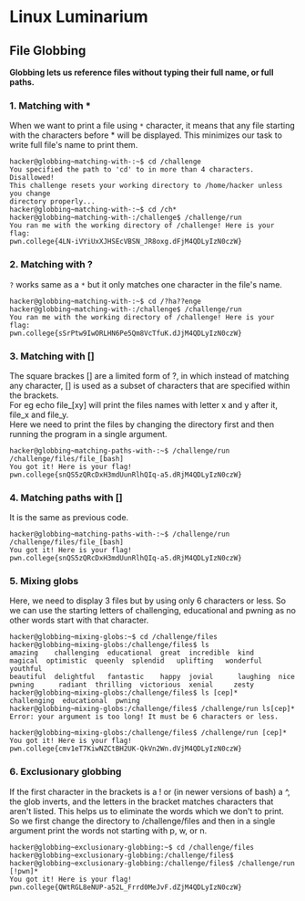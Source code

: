 # Linux Luminarium  
## File Globbing  

**Globbing lets us reference files without typing their full name, or full paths.**  

### 1. Matching with *  
When we want to print a file using `*` character, it means that any file starting with the characters before *  will be displayed. This minimizes our task to write full file's name to print them.
```
hacker@globbing~matching-with-:~$ cd /challenge
You specified the path to 'cd' to in more than 4 characters. Disallowed!
This challenge resets your working directory to /home/hacker unless you change 
directory properly...
hacker@globbing~matching-with-:~$ cd /ch*
hacker@globbing~matching-with-:/challenge$ /challenge/run
You ran me with the working directory of /challenge! Here is your flag:
pwn.college{4LN-iVYiUxXJHSEcVBSN_JR8oxg.dFjM4QDLyIzN0czW}
```

### 2. Matching with ?  
`?` works same as a `*` but it only matches one character in the file's name.  
```
hacker@globbing~matching-with-:~$ cd /?ha??enge
hacker@globbing~matching-with-:/challenge$ /challenge/run
You ran me with the working directory of /challenge! Here is your flag:
pwn.college{sSrPtw9IwORLHN6Pe5Qm8VcTfuK.dJjM4QDLyIzN0czW}
```

### 3. Matching with []  
The square brackes [] are a limited form of ?, in which instead of matching any character, [] 
is used as a subset of characters that are specified within the brackets.  
For eg echo file_[xy] will print the files names with letter x and y after it, file_x and file_y.  
Here we need to print the files by changing the directory first and then running the program in a single argument.  
```
hacker@globbing~matching-paths-with-:~$ /challenge/run /challenge/files/file_[bash]
You got it! Here is your flag!
pwn.college{snQS5zQRcDxH3mdUunRlhQIq-a5.dRjM4QDLyIzN0czW}
```

### 4. Matching paths with []  
It is the same as previous code.  
```
hacker@globbing~matching-paths-with-:~$ /challenge/run  /challenge/files/file_[bash]
You got it! Here is your flag!
pwn.college{snQS5zQRcDxH3mdUunRlhQIq-a5.dRjM4QDLyIzN0czW}
```

### 5. Mixing globs  
Here, we need to display 3 files but by using only 6 characters or less. So we can use the starting letters of challenging, educational and pwning as no other words start with that character.  

```
hacker@globbing~mixing-globs:~$ cd /challenge/files
hacker@globbing~mixing-globs:/challenge/files$ ls
amazing    challenging  educational  great  incredible  kind      magical  optimistic  queenly  splendid   uplifting   wonderful  youthful
beautiful  delightful   fantastic    happy  jovial      laughing  nice     pwning      radiant  thrilling  victorious  xenial     zesty
hacker@globbing~mixing-globs:/challenge/files$ ls [cep]*
challenging  educational  pwning
hacker@globbing~mixing-globs:/challenge/files$ /challenge/run ls[cep]*
Error: your argument is too long! It must be 6 characters or less.

hacker@globbing~mixing-globs:/challenge/files$ /challenge/run [cep]*
You got it! Here is your flag!
pwn.college{cmv1eT7KiwNZCtBH2UK-QkVn2Wn.dVjM4QDLyIzN0czW}
```

### 6. Exclusionary globbing  
If the first character in the brackets is a ! or (in newer versions of bash) a ^, the glob inverts, and the letters in the bracket matches characters that aren't listed. This helps us to eliminate the words which we don't to print.  
So we first change the directory to /challenge/files and then in a single argument print the words not starting with p, w, or n.  

```
hacker@globbing~exclusionary-globbing:~$ cd /challenge/files
hacker@globbing~exclusionary-globbing:/challenge/files$ 
hacker@globbing~exclusionary-globbing:/challenge/files$ /challenge/run [!pwn]*
You got it! Here is your flag!
pwn.college{QWtRGL8eNUP-a52L_Frrd0MeJvF.dZjM4QDLyIzN0czW}
```
